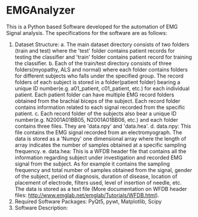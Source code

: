 # EMGAnalyzer
This is a Python based Software developed for the automation of EMG Signal analysis. The specifications for the  software are as follows:
1. Dataset Structure:
    a. The main dataset directory consists of two folders (train and test) where the 'test' folder contains patient records for testing  the classifier and 'train' folder contains patient record for training the classifier.
    b. Each of the train/test directory consists of three folders(myopathy, ALS and normal) where each folder contains folders for different subjects who falls under the specified group. The record folders of each subject is stored in a folder(patient folder) bearing a unique ID number(e.g. a01_patient, c01_patient, etc.) for each individual patient. Each patient folder can have multiple EMG record folders obtained from the brachial biceps of the subject. Each record folder contains information related to each signal recorded from the specific patient.
    c. Each record folder of the subjects also bear a unique ID number(e.g. N2001A01BB05, N2001A01BB06, etc.) and each folder contains three files. They are 'data.npy' and 'data.hea'.
    d. data.npy: This file contains the EMG signal recorded from an electromyograph. The data is stored as a 'Numpy' one dimensional array where the length of array indicates the number of samples obtained at a specific sampling frequency.
    e. data.hea: This is a WFDB header file that contains all the information regarding subject under investigation and recorded EMG signal from the subject. As for example it contains the sampling frequency and total number of samples obtained from the signal, gender of the subject, period of diagnosis, duration of disease, location of placement of electrode, filters used, level of insertion of needle, etc. The data is stored as a text file (More documentation on WFDB header files: http://www.emglab.net/emglab/Tutorials/WFDB.html).
2. Required Software Packages:
   PyQt5, pywt, Matplotlib, Scipy
3. Software Description:
